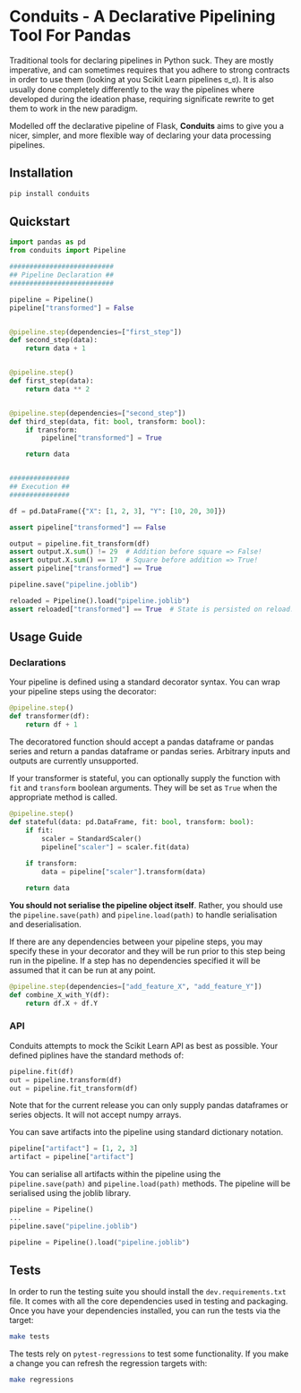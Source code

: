 # Conduits - A Declarative Pipelining Tool For Pandas
Traditional tools for declaring pipelines in Python suck. They are mostly 
imperative, and can sometimes requires that you adhere to strong contracts in
order to use them (looking at you Scikit Learn pipelines ಠ_ಠ). It is also 
usually done completely differently to the way the pipelines where developed 
during the ideation phase, requiring significate rewrite to get them to work
in the new paradigm.

Modelled off the declarative pipeline of Flask, **Conduits** aims to give you a
nicer, simpler, and more flexible way of declaring your data processing pipelines.

## Installation

```bash
pip install conduits
```

## Quickstart

```python 
import pandas as pd
from conduits import Pipeline

##########################
## Pipeline Declaration ##
##########################

pipeline = Pipeline()
pipeline["transformed"] = False


@pipeline.step(dependencies=["first_step"])
def second_step(data):
    return data + 1


@pipeline.step()
def first_step(data):
    return data ** 2


@pipeline.step(dependencies=["second_step"])
def third_step(data, fit: bool, transform: bool):
    if transform:
        pipeline["transformed"] = True

    return data


###############
## Execution ##
###############

df = pd.DataFrame({"X": [1, 2, 3], "Y": [10, 20, 30]})

assert pipeline["transformed"] == False

output = pipeline.fit_transform(df)
assert output.X.sum() != 29  # Addition before square => False!
assert output.X.sum() == 17  # Square before addition => True!
assert pipeline["transformed"] == True

pipeline.save("pipeline.joblib")

reloaded = Pipeline().load("pipeline.joblib")
assert reloaded["transformed"] == True  # State is persisted on reload.
```

## Usage Guide

### Declarations
Your pipeline is defined using a standard decorator syntax. You can wrap your
pipeline steps using the decorator:

```python
@pipeline.step()
def transformer(df):
    return df + 1
```

The decoratored function should accept a pandas dataframe or pandas series and
return a pandas dataframe or pandas series. Arbitrary inputs and outputs are
currently unsupported. 

If your transformer is stateful, you can optionally supply the function with
`fit` and `transform` boolean arguments. They will be set as `True` when the 
appropriate method is called.

```python
@pipeline.step()
def stateful(data: pd.DataFrame, fit: bool, transform: bool):
    if fit:
        scaler = StandardScaler()
        pipeline["scaler"] = scaler.fit(data)
    
    if transform:
        data = pipeline["scaler"].transform(data)

    return data
```

**You should not serialise the pipeline object itself**. Rather, you should
use the `pipeline.save(path)` and `pipeline.load(path)` to handle serialisation
and deserialisation. 

If there are any dependencies between your pipeline steps, you may specify these
in your decorator and they will be run prior to this step being run in the 
pipeline. If a step has no dependencies specified it will be assumed that it can
be run at any point.

```python
@pipeline.step(dependencies=["add_feature_X", "add_feature_Y"])
def combine_X_with_Y(df):
    return df.X + df.Y
```

### API
Conduits attempts to mock the Scikit Learn API as best as possible. Your defined 
piplines have the standard methods of:

```python 
pipeline.fit(df)
out = pipeline.transform(df)
out = pipeline.fit_transform(df)
```

Note that for the current release you can only supply pandas dataframes or 
series objects. It will not accept numpy arrays.

You can save artifacts into the pipeline using standard dictionary notation.

```python 
pipeline["artifact"] = [1, 2, 3]
artifact = pipeline["artifact"]
```

You can serialise all artifacts within the pipeline using the `pipeline.save(path)`
and `pipeline.load(path)` methods. The pipeline will be serialised using the 
joblib library.

```python
pipeline = Pipeline()
...
pipeline.save("pipeline.joblib")
```

```python
pipeline = Pipeline().load("pipeline.joblib")
```

## Tests
In order to run the testing suite you should install the `dev.requirements.txt`
file. It comes with all the core dependencies used in testing and packaging.
Once you have your dependencies installed, you can run the tests via the target:

```bash
make tests
```

The tests rely on `pytest-regressions` to test some functionality. If you make
a change you can refresh the regression targets with:

```bash
make regressions
```